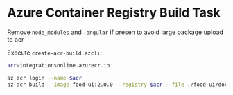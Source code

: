 # Azure Container Registry Build Task

Remove `node_modules` and `.angular` if presen to avoid large package upload to acr

Execute `create-acr-build.azcli`:

```bash
acr=integrationsonline.azurecr.io

az acr login --name $acr
az acr build --image food-ui:2.0.0 --registry $acr --file ./food-ui/dockerfile .
```
